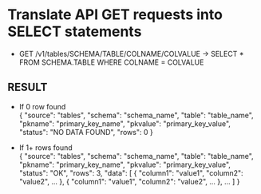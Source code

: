 # Translate API GET requests into SELECT statements  
  
* GET /v1/tables/SCHEMA/TABLE/COLNAME/COLVALUE → SELECT * FROM SCHEMA.TABLE WHERE COLNAME = COLVALUE  

## RESULT  

* If 0 row found  
{
  "source": "tables",
  "schema": "schema_name",
  "table": "table_name",
  "pkname": "primary_key_name",
  "pkvalue": "primary_key_value",
  "status": "NO DATA FOUND",
  "rows": 0
}

* If 1+ rows found  
{
  "source": "tables",
  "schema": "schema_name",
  "table": "table_name",
  "pkname": "primary_key_name",
  "pkvalue": "primary_key_value",
  "status": "OK",
  "rows": 3,
  "data": [
    {
      "column1": "value1",
      "column2": "value2",
      ...
    },
    {
      "column1": "value1",
      "column2": "value2",
      ...
    },
    ...
  ]
}
